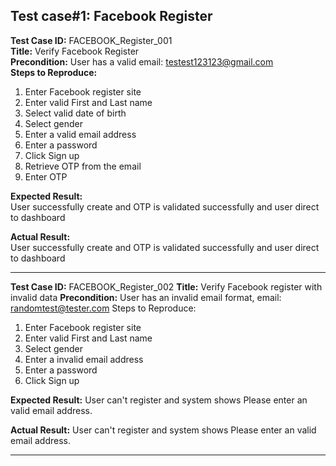 ## **Test case#1: Facebook Register**

**Test Case ID:** FACEBOOK_Register_001  
**Title:** Verify Facebook Register  
**Precondition:** User has a valid email: testest123123@gmail.com  
**Steps to Reproduce:**
1. Enter Facebook register site 
2. Enter valid First and Last name
3. Select valid date of birth
4. Select gender
5. Enter a valid email address
6. Enter a password
7. Click Sign up
8. Retrieve OTP from the email
9. Enter OTP

**Expected Result:**  
User successfully create and OTP is validated successfully and user direct to dashboard

**Actual Result:**  
User successfully create and OTP is validated successfully and user direct to dashboard

---

**Test Case ID:** FACEBOOK_Register_002
**Title:** Verify Facebook register with invalid data
**Precondition:** User has an invalid email format, email: randomtest@tester.com
Steps to Reproduce:
1. Enter Facebook register site 
2. Enter valid First and Last name
3. Select gender
4. Enter a invalid email address
5. Enter a password
6. Click Sign up

**Expected Result:**
User can't register and system shows Please enter an valid email address.

**Actual Result:**
User can't register and system shows Please enter an valid email address.

---
